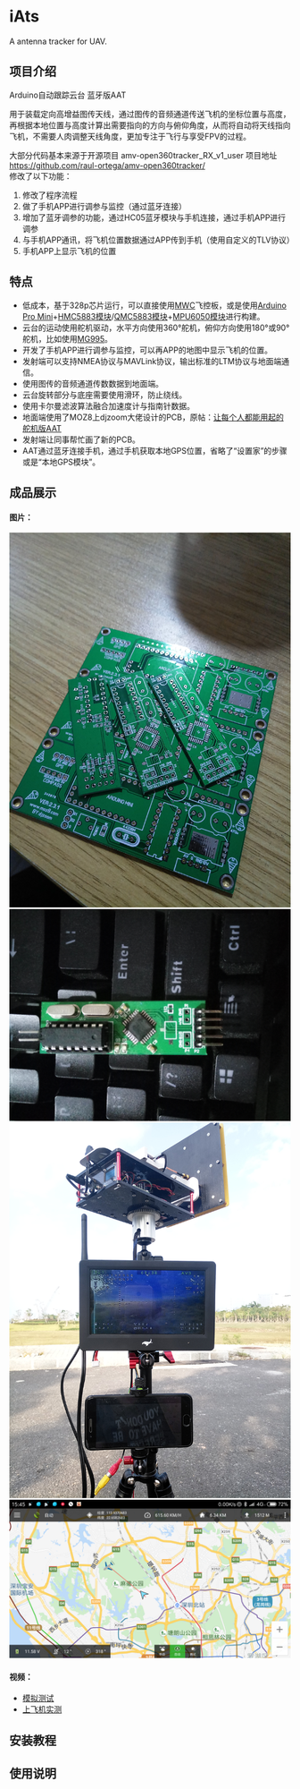 # iAts
A antenna tracker for UAV.

## 项目介绍
Arduino自动跟踪云台
蓝牙版AAT

用于装载定向高增益图传天线，通过图传的音频通道传送飞机的坐标位置与高度，再根据本地位置与高度计算出需要指向的方向与俯仰角度，从而将自动将天线指向飞机，不需要人肉调整天线角度，更加专注于飞行与享受FPV的过程。

大部分代码基本来源于开源项目 amv-open360tracker_RX_v1_user 项目地址 https://github.com/raul-ortega/amv-open360tracker/  
修改了以下功能：
1. 修改了程序流程
2. 做了手机APP进行调参与监控（通过蓝牙连接）
3. 增加了蓝牙调参的功能，通过HC05蓝牙模块与手机连接，通过手机APP进行调参
4. 与手机APP通讯，将飞机位置数据通过APP传到手机（使用自定义的TLV协议）
5. 手机APP上显示飞机的位置

## 特点

- 低成本，基于328p芯片运行，可以直接使用[MWC](http://www.multiwii.com)飞控板，或是使用[Arduino Pro Mini](https://store.arduino.cc/usa/arduino-pro-mini)+[HMC5883模块](https://s.taobao.com/search?q=HMC5883L&commend=all&ssid=s5-e&search_type=mall&sourceId=tb.index&area=c2c&spm=a1z02.1.6856637.d4910789)/[QMC5883模块](https://s.taobao.com/search?q=QMC5883&imgfile=&js=1&stats_click=search_radio_all%3A1&initiative_id=staobaoz_20181116&ie=utf8)+[MPU6050模块](https://s.taobao.com/search?q=MPU6050&imgfile=&js=1&stats_click=search_radio_all%3A1&initiative_id=staobaoz_20181116&ie=utf8)进行构建。
- 云台的运动使用舵机驱动，水平方向使用360°舵机，俯仰方向使用180°或90°舵机，比如使用[MG995](https://item.taobao.com/item.htm?spm=a230r.1.14.20.24c52706K8ff73&id=45136514387&ns=1&abbucket=11#detail)。
- 开发了手机APP进行调参与监控，可以再APP的地图中显示飞机的位置。
- 发射端可以支持NMEA协议与MAVLink协议，输出标准的LTM协议与地面端通信。
- 使用图传的音频通道传数数据到地面端。
- 云台旋转部分与底座需要使用滑环，防止绕线。
- 使用卡尔曼滤波算法融合加速度计与指南针数据。
- 地面端使用了MOZ8上djzoom大佬设计的PCB，原帖：[让每个人都能用起的舵机版AAT](http://www.moz8.com/forum.php?mod=viewthread&tid=83868&highlight=%E8%88%B5%E6%9C%BA%2BAAT&_dsign=e2235060)
- 发射端让同事帮忙画了新的PCB。
- AAT通过蓝牙连接手机，通过手机获取本地GPS位置，省略了“设置家”的步骤或是“本地GPS模块”。
  

## 成品展示

#### 图片：<Br/>
![PCB](doc/image/PCB.png?raw=true "PCB")
![RX](doc/image/RX_Image1.png?raw=true "RX")
![成品](doc/image/AAT_Image1.png?raw=true "成品")
![APP](doc/image/APP_Image1.jpg?raw=true "APP")

#### 视频：<Br/>
- [模拟测试](https://www.bilibili.com/video/av31897946/) <Br/>
- [上飞机实测](https://www.bilibili.com/video/av33431415/)

## 安装教程


## 使用说明
